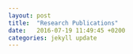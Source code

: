 ```yaml
---
layout: post
title:  "Research Publications"
date:   2016-07-19 11:49:45 +0200
categories: jekyll update
---
```


